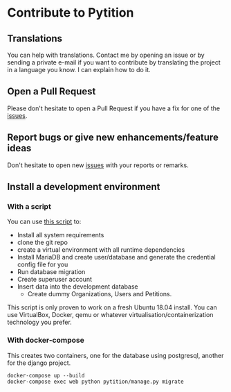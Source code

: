 # Contribute to Pytition

## Translations

You can help with translations.
Contact me by opening an issue or by sending a private e-mail if you want to contribute by translating the project
in a language you know. I can explain how to do it.

## Open a Pull Request

Please don't hesitate to open a Pull Request if you have a fix for one of the [issues](https://github.com/fallen/pytition/issues).

## Report bugs or give new enhancements/feature ideas

Don't hesitate to open new [issues](https://github.com/fallen/pytition/issues) with your reports or remarks.

## Install a development environment

### With a script

You can use [this script](https://github.com/fallen/Pytition/blob/master/dev/dev_setup.sh) to:

* Install all system requirements
* clone the git repo
* create a virtual environment with all runtime dependencies
* Install MariaDB and create user/database and generate the credential config file for you
* Run database migration
* Create superuser account
* Insert data into the development database
  * Create dummy Organizations, Users and Petitions.

This script is only proven to work on a fresh Ubuntu 18.04 install.
You can use VirtualBox, Docker, qemu or whatever virtualisation/containerization technology you prefer.

### With docker-compose

This creates two containers, one for the database using postgresql, another for the django project.

```
docker-compose up --build
docker-compose exec web python pytition/manage.py migrate
```
